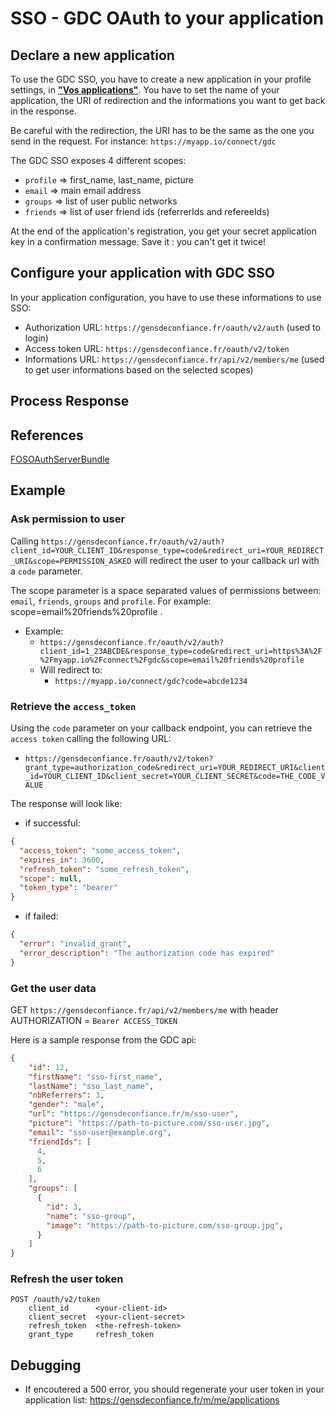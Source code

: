 # SSO - GDC OAuth to your application

## Declare a new application

To use the GDC SSO, you have to create a new application in your profile settings, in [**"Vos applications"**](https://gensdeconfiance.fr/m/me/applications).
You have to set the name of your application, the URI of redirection and the informations you want to get back in the response.

Be careful with the redirection, the URI has to be the same as the one you send in the request.
For instance: `https://myapp.io/connect/gdc`

The GDC SSO exposes 4 different scopes:
- `profile` => first_name, last_name, picture
- `email` => main email address
- `groups` => list of user public networks
- `friends` => list of user friend ids (referrerIds and refereeIds)

At the end of the application's registration, you get your secret application key in a confirmation message. Save it : you can't get it twice!

## Configure your application with GDC SSO

In your application configuration, you have to use these informations to use SSO:

- Authorization URL: `https://gensdeconfiance.fr/oauth/v2/auth` (used to login)
- Access token URL: `https://gensdeconfiance.fr/oauth/v2/token`
- Informations URL: `https://gensdeconfiance.fr/api/v2/members/me` (used to get user informations based on the selected scopes)

## Process Response

## References

[FOSOAuthServerBundle](https://github.com/FriendsOfSymfony/FOSOAuthServerBundle/blob/master/Resources/doc/index.md)

## Example

### Ask permission to user

Calling `https://gensdeconfiance.fr/oauth/v2/auth?client_id=YOUR_CLIENT_ID&response_type=code&redirect_uri=YOUR_REDIRECT_URI&scope=PERMISSION_ASKED` will redirect the user to your callback url with a `code` parameter.

The scope parameter is a space separated values of permissions between: ``email``, ``friends``, ``groups`` and ``profile``. For example: scope=email%20friends%20profile .

* Example:
  * `https://gensdeconfiance.fr/oauth/v2/auth?client_id=1_23ABCDE&response_type=code&redirect_uri=https%3A%2F%2Fmyapp.io%2Fconnect%2Fgdc&scope=email%20friends%20profile`
  * Will redirect to:
    * `https://myapp.io/connect/gdc?code=abcde1234`

### Retrieve the `access_token`

Using the `code` parameter on your callback endpoint, you can retrieve the `access token` calling the following URL:
* `https://gensdeconfiance.fr/oauth/v2/token?grant_type=authorization_code&redirect_uri=YOUR_REDIRECT_URI&client_id=YOUR_CLIENT_ID&client_secret=YOUR_CLIENT_SECRET&code=THE_CODE_VALUE`

The response will look like:
* if successful:
```json
{
  "access_token": "some_access_token",
  "expires_in": 3600,
  "refresh_token": "some_refresh_token",
  "scope": null,
  "token_type": "bearer"
}
```
* if failed:
```json
{
  "error": "invalid_grant",
  "error_description": "The authorization code has expired"
}
```

### Get the user data
GET `https://gensdeconfiance.fr/api/v2/members/me` with header AUTHORIZATION = `Bearer ACCESS_TOKEN`

Here is a sample response from the GDC api:

```json
{
    "id": 12,
    "firstName": "sso-first_name",
    "lastName": "sso_last_name",
    "nbReferrers": 3,
    "gender": "male",
    "url": "https://gensdeconfiance.fr/m/sso-user",
    "picture": "https://path-to-picture.com/sso-user.jpg",
    "email": "sso-user@example.org",
    "friendIds": [
      4,
      5,
      6
    ],
    "groups": [
      {
        "id": 3,
        "name": "sso-group",
        "image": "https://path-to-picture.com/sso-group.jpg",
      }
    ]
}
```

### Refresh the user token
```
POST /oauth/v2/token
    client_id      <your-client-id>
    client_secret  <your-client-secret>
    refresh_token  <the-refresh-token>
    grant_type     refresh_token  
```


## Debugging

* If encoutered a 500 error, you should regenerate your user token in your application list: https://gensdeconfiance.fr/m/me/applications
